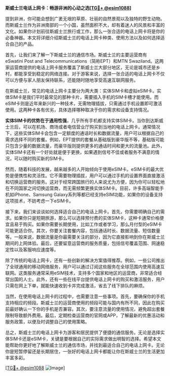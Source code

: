 **斯威士兰电话上网卡：畅游非洲的心动之选[[TG💪+ @esim1088](https://t.me/s/esim1088)]**

提到非洲，你可能会想到广袤无垠的草原、壮丽的自然景观以及独特的野生动物。而斯威士兰作为非洲南部的一个小国，虽然面积不大，却有着迷人的风景和丰富的文化。如果你计划前往斯威士兰旅行或工作，那么一张合适的电话上网卡将是你的必备神器。本文将详细介绍斯威士兰的电话上网卡种类、使用方法以及如何选择适合自己的产品。

首先，让我们来了解一下斯威士兰的通信市场。斯威士兰的主要运营商有eSwatini Post and Telecommunications（简称EPT）和MTN Swaziland。这两家运营商提供的电话上网卡服务覆盖了斯威士兰大部分地区，无论是城市还是乡村，都能享受到稳定的网络连接。对于游客来说，选择一张合适的电话上网卡不仅可以方便与家人朋友保持联系，还能随时随地享受高速互联网服务。

在斯威士兰，常见的电话上网卡主要分为两大类：实体SIM卡和虚拟eSIM卡。实体SIM卡是我们平时最常见的那种卡片，需要插入手机的SIM卡槽才能使用。而eSIM卡则是近年来新兴的一种技术，无需物理插拔，只需通过手机设置即可激活使用。这两种卡各有优劣，具体选择哪种取决于你的需求和设备支持情况。

**实体SIM卡的优势在于通用性强**，几乎所有手机都支持实体SIM卡。当你到达斯威士兰后，可以在机场、商场或者电信营业厅购买到当地的电话上网卡。通常情况下，这些实体SIM卡会包含一定额度的通话时长和数据流量，用户可以根据自己的需求选择不同的套餐。例如，EPT提供的套餐从基础版到豪华版不等，基础版可能只包含少量的数据流量，而豪华版则提供更多的通话时间和更大的流量池。此外，实体SIM卡还有一个好处就是便于更换，如果遇到信号不佳或者服务不满意的情况，可以随时购买新的SIM卡。

然而，随着科技的发展，越来越多的人开始倾向于使用eSIM卡。eSIM卡的最大优势是便携性和灵活性。它不需要物理插拔，用户可以通过手机的设置界面直接激活和切换运营商的服务。这对于经常跨国旅行的人来说尤为方便，因为你可以轻松地在不同国家之间切换运营商，而无需频繁更换实体SIM卡。目前，许多高端智能手机如iPhone、Samsung Galaxy系列等都已经支持eSIM功能，如果你的设备支持这项技术，不妨考虑一下eSIM卡。

接下来，我们来谈谈如何选择适合自己的电话上网卡。首先，你需要明确自己的需求。如果你只是短期旅游，那么可以选择预付费的实体SIM卡，这种卡通常价格便宜且易于购买。如果你需要长期使用，比如工作或者学习，那么月付型的eSIM卡可能更适合你。其次，你要关注套餐内容，包括通话时长、数据流量、短信数量等。一般来说，数据流量是你最需要关注的部分，因为它直接影响到你在斯威士兰期间的上网体验。最后，还要留意运营商的服务质量，包括信号覆盖范围、网速稳定性以及客服响应速度等。

除了传统的电话上网卡，还有一些创新的解决方案值得推荐。例如，一些公司推出了全球通用的移动网络服务，用户可以通过订阅这些服务在全球范围内使用高速互联网。这类服务通常采用eSIM技术，支持多个国家和地区的运营商，非常适合经常出国的人士。此外，还有一些在线平台提供电话上网卡的购买和激活服务，用户只需在网上下单，就能快速收到卡并完成激活，省去了线下排队的麻烦。

当然，在使用电话上网卡的过程中，也需要注意一些事项。首先，要确保你的手机支持相应的频段。斯威士兰的运营商使用的频段可能与国内有所不同，因此在购买前最好确认一下你的手机是否兼容。其次，要注意流量的使用情况，避免超出套餐限制导致额外费用。最后，定期检查运营商的官网或APP，了解最新的优惠活动和服务政策，以便及时调整自己的使用策略。

总之，斯威士兰的电话上网卡为游客和居民提供了便捷的通信服务。无论是选择实体SIM卡还是eSIM卡，关键是要根据自己的实际需求做出明智的选择。希望本文能帮助你更好地了解斯威士兰的通信市场，并找到最适合自己的电话上网卡。无论你是短暂停留还是长期居住，一张好的电话上网卡都能让你在斯威士兰的生活更加丰富多彩。

[[TG💪+ @esim1088](https://t.me/s/esim1088) ![Image](https://i.postimg.cc/4NQfJmqS/Snipaste-2025-05-13-00-14-12.png)]